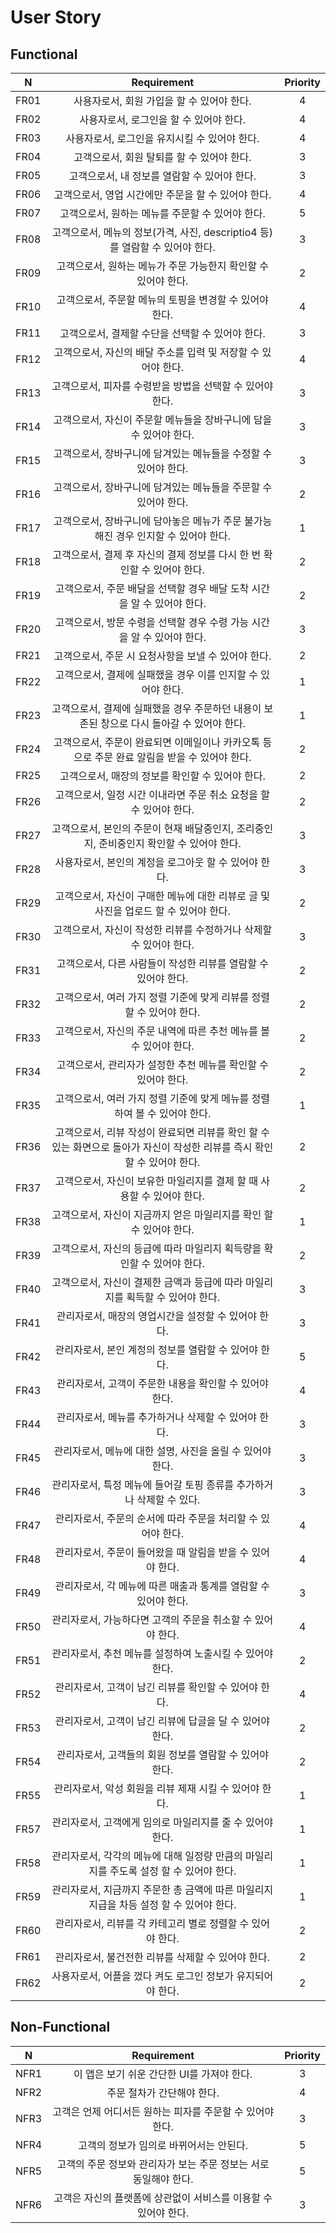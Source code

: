# User Story

## Functional

N | Requirement | Priority
---|:---:|:---:
FR01 | 사용자로서, 회원 가입을 할 수 있어야 한다. | 4
FR02 | 사용자로서, 로그인을 할 수 있어야 한다. | 4
FR03 | 사용자로서, 로그인을 유지시킬 수 있어야 한다. | 4
FR04 | 고객으로서, 회원 탈퇴를 할 수 있어야 한다. | 3
FR05 | 고객으로서, 내 정보를 열람할 수 있어야 한다. | 3
FR06 | 고객으로서, 영업 시간에만 주문을 할 수 있어야 한다. | 4
FR07 | 고객으로서, 원하는 메뉴를 주문할 수 있어야 한다. | 5
FR08 | 고객으로서, 메뉴의 정보(가격, 사진, descriptio4 등)를 열람할 수 있어야 한다. | 3
FR09 | 고객으로서, 원하는 메뉴가 주문 가능한지 확인할 수 있어야 한다. | 2
FR10 | 고객으로서, 주문할 메뉴의 토핑을 변경할 수 있어야 한다. | 4
FR11 | 고객으로서, 결제할 수단을 선택할 수 있어야 한다. | 3
FR12 | 고객으로서, 자신의 배달 주소를 입력 및 저장할 수 있어야 한다. | 4
FR13 | 고객으로서, 피자를 수령받을 방법을 선택할 수 있어야 한다. | 3
FR14 | 고객으로서, 자신이 주문할 메뉴들을 장바구니에 담을 수 있어야 한다. | 3
FR15 | 고객으로서, 장바구니에 담겨있는 메뉴들을 수정할 수 있어야 한다. | 3
FR16 | 고객으로서, 장바구니에 담겨있는 메뉴들을 주문할 수 있어야 한다. | 2
FR17 | 고객으로서, 장바구니에 담아놓은 메뉴가 주문 불가능해진 경우 인지할 수 있어야  한다. | 1
FR18 | 고객으로서, 결제 후 자신의 결제 정보를 다시 한 번 확인할 수 있어야 한다. | 2
FR19 | 고객으로서, 주문 배달을 선택할 경우 배달 도착 시간을 알 수 있어야 한다. | 2
FR20 | 고객으로서, 방문 수령을 선택할 경우 수령 가능 시간을 알 수 있어야 한다. | 3
FR21 | 고객으로서, 주문 시 요청사항을 보낼 수 있어야 한다. | 2
FR22 | 고객으로서, 결제에 실패했을 경우 이를 인지할 수 있어야 한다. | 1
FR23 | 고객으로서, 결제에 실패했을 경우 주문하던 내용이 보존된 창으로 다시 돌아갈 수 있어야 한다. | 1  
FR24 | 고객으로서, 주문이 완료되면 이메일이나 카카오톡 등으로 주문 완료 알림을 받을 수 있어야 한다. | 2
FR25 | 고객으로서, 매장의 정보를 확인할 수 있어야 한다. | 2
FR26 | 고객으로서, 일정 시간 이내라면 주문 취소 요청을 할 수 있어야 한다. | 2
FR27 | 고객으로서, 본인의 주문이 현재 배달중인지, 조리중인지, 준비중인지 확인할 수 있어야 한다. | 3
FR28 | 사용자로서, 본인의 계정을 로그아웃 할 수 있어야 한다. | 3
FR29 | 고객으로서, 자신이 구매한 메뉴에 대한 리뷰로 글 및 사진을 업로드 할 수 있어야 한다. | 2
FR30 | 고객으로서, 자신이 작성한 리뷰를 수정하거나 삭제할 수 있어야 한다. | 3
FR31 | 고객으로서, 다른 사람들이 작성한 리뷰를 열람할 수 있어야 한다. | 2
FR32 | 고객으로서, 여러 가지 정렬 기준에 맞게 리뷰를 정렬할 수 있어야 한다. | 2
FR33 | 고객으로서, 자신의 주문 내역에 따른 추천 메뉴를 볼 수 있어야 한다. | 2
FR34 | 고객으로서, 관리자가 설정한 추천 메뉴를 확인할 수 있어야 한다. | 2
FR35 | 고객으로서, 여러 가지 정렬 기준에 맞게 메뉴를 정렬하여 볼 수 있어야 한다. | 1
FR36 | 고객으로서, 리뷰 작성이 완료되면 리뷰를 확인 할 수 있는 화면으로 돌아가 자신이 작성한 리뷰를 즉시 확인 할 수 있어야 한다. | 2
FR37 | 고객으로서, 자신이 보유한 마일리지를 결제 할 때 사용할 수 있어야 한다. | 2
FR38 | 고객으로서, 자신이 지금까지 얻은 마일리지를 확인 할 수 있어야 한다. | 1
FR39 | 고객으로서, 자신의 등급에 따라 마일리지 획득량을 확인할 수 있어야 한다. | 2 
FR40 | 고객으로서, 자신이 결제한 금액과 등급에 따라 마일리지를 획득할 수 있어야 한다. | 3
FR41 | 관리자로서, 매장의 영업시간을 설정할 수 있어야 한다. | 3
FR42 | 관리자로서, 본인 계정의 정보를 열람할 수 있어야 한다. | 5
FR43 | 관리자로서, 고객이 주문한 내용을 확인할 수 있어야 한다. | 4
FR44 | 관리자로서, 메뉴를 추가하거나 삭제할 수 있어야 한다. | 3
FR45 | 관리자로서, 메뉴에 대한 설명, 사진을 올릴 수 있어야 한다. | 3
FR46 | 관리자로서, 특정 메뉴에 들어갈 토핑 종류를 추가하거나 삭제할 수 있다. | 3
FR47 | 관리자로서, 주문의 순서에 따라 주문을 처리할 수 있어야 한다. | 4
FR48 | 관리자로서, 주문이 들어왔을 때 알림을 받을 수 있어야 한다. | 4
FR49 | 관리자로서, 각 메뉴에 따른 매출과 통계를 열람할 수 있어야 한다. | 3
FR50 | 관리자로서, 가능하다면 고객의 주문을 취소할 수 있어야 한다. | 4
FR51 | 관리자로서, 추천 메뉴를 설정하여 노출시킬 수 있어야 한다. | 2
FR52 | 관리자로서, 고객이 남긴 리뷰를 확인할 수 있어야 한다. | 4
FR53 | 관리자로서, 고객이 남긴 리뷰에 답글을 달 수 있어야 한다. | 2
FR54 | 관리자로서, 고객들의 회원 정보를 열람할 수 있어야 한다. | 2
FR55 | 관리자로서, 악성 회원을 리뷰 제재 시킬 수 있어야 한다. | 1
FR57 | 관리자로서, 고객에게 임의로 마일리지를 줄 수 있어야 한다. | 1
FR58 | 관리자로서, 각각의 메뉴에 대해 일정량 만큼의 마일리지를 주도록 설정 할 수 있어야 한다. | 1
FR59 | 관리자로서, 지금까지 주문한 총 금액에 따른 마일리지 지급을 차등 설정 할 수 있어야 한다. | 1
FR60 | 관리자로서, 리뷰를 각 카테고리 별로 정렬할 수 있어야 한다. | 2
FR61 | 관리자로서, 불건전한 리뷰를 삭제할 수 있어야 한다. | 2
FR62 | 사용자로서, 어플을 껐다 켜도 로그인 정보가 유지되어야 한다. | 2

## Non-Functional
N | Requirement | Priority
---|:---:|:---:
NFR1 | 이 앱은 보기 쉬운 간단한 UI를 가져야 한다. | 3
NFR2 | 주문 절차가 간단해야 한다. | 4
NFR3 | 고객은 언제 어디서든 원하는 피자를  주문할 수 있어야 한다. | 3
NFR4 | 고객의 정보가 임의로 바뀌어서는 안된다. | 5
NFR5 | 고객의 주문 정보와 관리자가 보는 주문 정보는 서로 동일해야 한다. | 5 
NFR6 | 고객은 자신의 플랫폼에 상관없이 서비스를 이용할 수 있어야 한다. | 3
